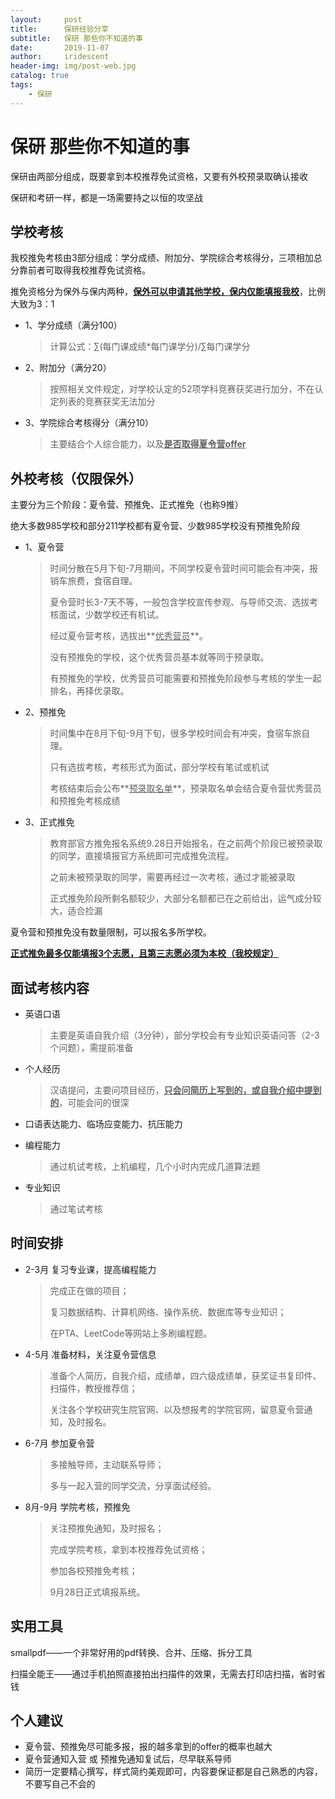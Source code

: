 ```yaml
---
layout:     post
title:      保研经验分享
subtitle:   保研 那些你不知道的事
date:       2019-11-07
author:     iridescent
header-img: img/post-web.jpg
catalog: true
tags:
    - 保研
---
```


# 保研 那些你不知道的事

保研由两部分组成，既要拿到本校推荐免试资格，又要有外校预录取确认接收

保研和考研一样，都是一场需要持之以恒的攻坚战



## 学校考核

我校推免考核由3部分组成：学分成绩、附加分、学院综合考核得分，三项相加总分靠前者可取得我校推荐免试资格。

推免资格分为保外与保内两种，**<u>保外可以申请其他学校，保内仅能填报我校</u>**，比例大致为3：1

- 1、学分成绩（满分100）

  > 计算公式：∑(每门课成绩*每门课学分)/∑每门课学分

- 2、附加分（满分20）

  > 按照相关文件规定，对学校认定的52项学科竞赛获奖进行加分，不在认定列表的竞赛获奖无法加分

- 3、学院综合考核得分（满分10）

  > 主要结合个人综合能力，以及<u>**是否取得夏令营offer**</u>



## 外校考核（仅限保外）

主要分为三个阶段：夏令营、预推免、正式推免（也称9推）

绝大多数985学校和部分211学校都有夏令营、少数985学校没有预推免阶段

- 1、夏令营

  > 时间分散在5月下旬-7月期间，不同学校夏令营时间可能会有冲突，报销车旅费，食宿自理。
  >
  > 夏令营时长3-7天不等，一般包含学校宣传参观、与导师交流、选拔考核面试，少数学校还有机试。
  >
  > 经过夏令营考核，选拔出**<u>优秀营员</u>**。
  >
  > 没有预推免的学校，这个优秀营员基本就等同于预录取。
  >
  > 有预推免的学校，优秀营员可能需要和预推免阶段参与考核的学生一起排名，再择优录取。

- 2、预推免

  > 时间集中在8月下旬-9月下旬，很多学校时间会有冲突，食宿车旅自理。
  >
  > 只有选拔考核，考核形式为面试，部分学校有笔试或机试
  >
  > 考核结束后会公布**<u>预录取名单</u>**，预录取名单会结合夏令营优秀营员和预推免考核成绩

- 3、正式推免

  > 教育部官方推免报名系统9.28日开始报名，在之前两个阶段已被预录取的同学，直接填报官方系统即可完成推免流程。
  >
  > 之前未被预录取的同学，需要再经过一次考核，通过才能被录取
  >
  > 正式推免阶段所剩名额较少，大部分名额都已在之前给出，运气成分较大，适合捡漏

夏令营和预推免没有数量限制，可以报名多所学校。

**<u>正式推免最多仅能填报3个志愿，且第三志愿必须为本校（我校规定）</u>**



## 面试考核内容

- 英语口语

  >主要是英语自我介绍（3分钟），部分学校会有专业知识英语问答（2-3个问题），需提前准备

- 个人经历

  > 汉语提问，主要问项目经历，**<u>只会问简历上写到的，或自我介绍中提到的</u>**，可能会问的很深

- 口语表达能力、临场应变能力、抗压能力

- 编程能力

  > 通过机试考核，上机编程，几个小时内完成几道算法题

- 专业知识

  > 通过笔试考核



## 时间安排

- 2-3月 复习专业课，提高编程能力

  > 完成正在做的项目；
  >
  > 复习数据结构、计算机网络、操作系统、数据库等专业知识；
  >
  > 在PTA、LeetCode等网站上多刷编程题。

- 4-5月 准备材料，关注夏令营信息

  > 准备个人简历，自我介绍，成绩单，四六级成绩单，获奖证书复印件、扫描件，教授推荐信；
  >
  > 关注各个学校研究生院官网、以及想报考的学院官网，留意夏令营通知，及时报名。

- 6-7月 参加夏令营

  > 多接触导师，主动联系导师；
  >
  > 多与一起入营的同学交流，分享面试经验。

- 8月-9月 学院考核，预推免

  > 关注预推免通知，及时报名；
  >
  > 完成学院考核，拿到本校推荐免试资格；
  >
  > 参加各校预推免考核；
  >
  > 9月28日正式填报系统。



## 实用工具

smallpdf——一个非常好用的pdf转换、合并、压缩、拆分工具

扫描全能王——通过手机拍照直接拍出扫描件的效果，无需去打印店扫描，省时省钱



## 个人建议

- 夏令营、预推免尽可能多报，报的越多拿到的offer的概率也越大
- 夏令营通知入营 或 预推免通知复试后，尽早联系导师
- 简历一定要精心撰写，样式简约美观即可，内容要保证都是自己熟悉的内容，不要写自己不会的